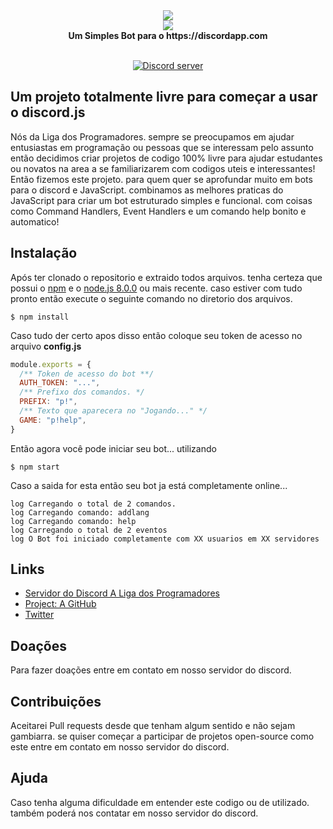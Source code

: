 <div align="center">
  <img src="https://i.imgur.com/pI0g7mg.png"><br>
  <img src="https://i.imgur.com/AxI9yNz.png"><br>
  <b>Um Simples Bot para o https://discordapp.com</b><br><br>
  
  <p>
    <a href="https://discord.gg/J78z3FV" target="_blank"><img src="https://discordapp.com/api/guilds/366404358440615951/embed.png" alt="Discord server"/></a>
  </p>
</div>

## Um projeto totalmente livre para começar a usar o discord.js
Nós da Liga dos Programadores. sempre se preocupamos em ajudar entusiastas em programação ou pessoas que se interessam pelo assunto então decidimos criar projetos de codigo 100% livre para ajudar estudantes ou novatos na area a se familiarizarem com codigos uteis e interessantes!
Então fizemos este projeto. para quem quer se aprofundar muito em bots para o discord e JavaScript. combinamos as melhores praticas do JavaScript para criar um bot estruturado simples e funcional. com coisas como Command Handlers, Event Handlers e um comando help bonito e automatico!

## Instalação
Após ter clonado o repositorio e extraido todos arquivos. tenha certeza que possui o [npm](https://www.npmjs.com/) e o [node.js 8.0.0](https://nodejs.org/en/) ou mais recente. caso estiver com tudo pronto então execute o seguinte comando no diretorio dos arquivos.

```$ npm install```

Caso tudo der certo apos disso então coloque seu token de acesso no arquivo **config.js**

```javascript
module.exports = {
  /** Token de acesso do bot **/
  AUTH_TOKEN: "...",
  /** Prefixo dos comandos. */
  PREFIX: "p!",
  /** Texto que aparecera no "Jogando..." */
  GAME: "p!help",
}
```

Então agora você pode iniciar seu bot... utilizando

```$ npm start```

Caso a saida for esta então seu bot ja está completamente online...

```
log Carregando o total de 2 comandos.
log Carregando comando: addlang
log Carregando comando: help
log Carregando o total de 2 eventos
log O Bot foi iniciado completamente com XX usuarios em XX servidores
```

## Links
* [Servidor do Discord A Liga dos Programadores](https://discord.gg/J78z3FV)
* [Project: A GitHub](https://github.com/katho162/ProjectA)
* [Twitter](https://twitter.com/123katho)

## Doações
Para fazer doações entre em contato em nosso servidor do discord.

## Contribuições
Aceitarei Pull requests desde que tenham algum sentido e não sejam gambiarra. se quiser começar a participar de projetos open-source como este entre em contato em nosso servidor do discord.

## Ajuda
Caso tenha alguma dificuldade em entender este codigo ou de utilizado. também poderá nos contatar em nosso servidor do discord.

